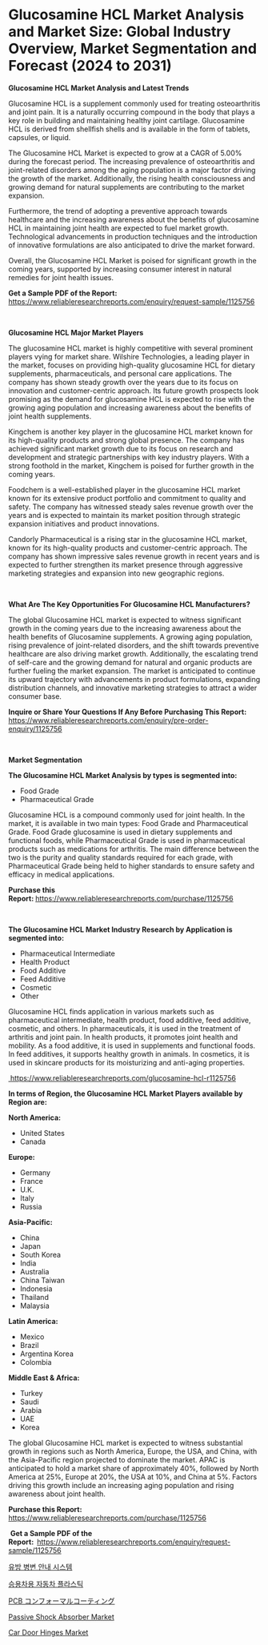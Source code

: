 <p><h1>Glucosamine HCL Market Analysis and Market Size: Global Industry Overview, Market Segmentation and Forecast (2024 to 2031)</h1></p><p><strong>Glucosamine HCL Market Analysis and Latest Trends</strong></p>
<p><p>Glucosamine HCL is a supplement commonly used for treating osteoarthritis and joint pain. It is a naturally occurring compound in the body that plays a key role in building and maintaining healthy joint cartilage. Glucosamine HCL is derived from shellfish shells and is available in the form of tablets, capsules, or liquid.</p><p>The Glucosamine HCL Market is expected to grow at a CAGR of 5.00% during the forecast period. The increasing prevalence of osteoarthritis and joint-related disorders among the aging population is a major factor driving the growth of the market. Additionally, the rising health consciousness and growing demand for natural supplements are contributing to the market expansion.</p><p>Furthermore, the trend of adopting a preventive approach towards healthcare and the increasing awareness about the benefits of glucosamine HCL in maintaining joint health are expected to fuel market growth. Technological advancements in production techniques and the introduction of innovative formulations are also anticipated to drive the market forward.</p><p>Overall, the Glucosamine HCL Market is poised for significant growth in the coming years, supported by increasing consumer interest in natural remedies for joint health issues.</p></p>
<p><strong>Get a Sample PDF of the Report:&nbsp;</strong> <a href="https://www.reliableresearchreports.com/enquiry/request-sample/1125756">https://www.reliableresearchreports.com/enquiry/request-sample/1125756</a></p>
<p>&nbsp;</p>
<p><strong>Glucosamine HCL Major Market Players</strong></p>
<p><p>The glucosamine HCL market is highly competitive with several prominent players vying for market share. Wilshire Technologies, a leading player in the market, focuses on providing high-quality glucosamine HCL for dietary supplements, pharmaceuticals, and personal care applications. The company has shown steady growth over the years due to its focus on innovation and customer-centric approach. Its future growth prospects look promising as the demand for glucosamine HCL is expected to rise with the growing aging population and increasing awareness about the benefits of joint health supplements.</p><p>Kingchem is another key player in the glucosamine HCL market known for its high-quality products and strong global presence. The company has achieved significant market growth due to its focus on research and development and strategic partnerships with key industry players. With a strong foothold in the market, Kingchem is poised for further growth in the coming years.</p><p>Foodchem is a well-established player in the glucosamine HCL market known for its extensive product portfolio and commitment to quality and safety. The company has witnessed steady sales revenue growth over the years and is expected to maintain its market position through strategic expansion initiatives and product innovations.</p><p>Candorly Pharmaceutical is a rising star in the glucosamine HCL market, known for its high-quality products and customer-centric approach. The company has shown impressive sales revenue growth in recent years and is expected to further strengthen its market presence through aggressive marketing strategies and expansion into new geographic regions.</p></p>
<p>&nbsp;</p>
<p><strong>What Are The Key Opportunities For Glucosamine HCL Manufacturers?</strong></p>
<p><p>The global Glucosamine HCL market is expected to witness significant growth in the coming years due to the increasing awareness about the health benefits of Glucosamine supplements. A growing aging population, rising prevalence of joint-related disorders, and the shift towards preventive healthcare are also driving market growth. Additionally, the escalating trend of self-care and the growing demand for natural and organic products are further fueling the market expansion. The market is anticipated to continue its upward trajectory with advancements in product formulations, expanding distribution channels, and innovative marketing strategies to attract a wider consumer base.</p></p>
<p><strong>Inquire or Share Your Questions If Any Before Purchasing This Report:</strong> <a href="https://www.reliableresearchreports.com/enquiry/pre-order-enquiry/1125756">https://www.reliableresearchreports.com/enquiry/pre-order-enquiry/1125756</a></p>
<p>&nbsp;</p>
<p><strong>Market Segmentation</strong></p>
<p><strong>The Glucosamine HCL Market Analysis by types is segmented into:</strong></p>
<p><ul><li>Food Grade</li><li>Pharmaceutical Grade</li></ul></p>
<p><p>Glucosamine HCL is a compound commonly used for joint health. In the market, it is available in two main types: Food Grade and Pharmaceutical Grade. Food Grade glucosamine is used in dietary supplements and functional foods, while Pharmaceutical Grade is used in pharmaceutical products such as medications for arthritis. The main difference between the two is the purity and quality standards required for each grade, with Pharmaceutical Grade being held to higher standards to ensure safety and efficacy in medical applications.</p></p>
<p><strong>Purchase this Report:&nbsp;</strong><a href="https://www.reliableresearchreports.com/purchase/1125756">https://www.reliableresearchreports.com/purchase/1125756</a></p>
<p>&nbsp;</p>
<p><strong>The Glucosamine HCL Market Industry Research by Application is segmented into:</strong></p>
<p><ul><li>Pharmaceutical Intermediate</li><li>Health Product</li><li>Food Additive</li><li>Feed Additive</li><li>Cosmetic</li><li>Other</li></ul></p>
<p><p>Glucosamine HCL finds application in various markets such as pharmaceutical intermediate, health product, food additive, feed additive, cosmetic, and others. In pharmaceuticals, it is used in the treatment of arthritis and joint pain. In health products, it promotes joint health and mobility. As a food additive, it is used in supplements and functional foods. In feed additives, it supports healthy growth in animals. In cosmetics, it is used in skincare products for its moisturizing and anti-aging properties.</p></p>
<p><a href="https://www.reliableresearchreports.com/glucosamine-hcl-r1125756">&nbsp;https://www.reliableresearchreports.com/glucosamine-hcl-r1125756</a></p>
<p><strong>In terms of Region, the Glucosamine HCL Market Players available by Region are:</strong></p>
<p>
    <p> <strong> North America: </strong>
        <ul>
            <li>United States</li>
            <li>Canada</li>
        </ul>
        </p> 
    <p> <strong> Europe: </strong>
        <ul>
            <li>Germany</li>
            <li>France</li>
            <li>U.K.</li>
            <li>Italy</li>
            <li>Russia</li>
        </ul>
        </p> 
    <p> <strong> Asia-Pacific: </strong>
        <ul>
            <li>China</li>
            <li>Japan</li>
            <li>South Korea</li>
            <li>India</li>
            <li>Australia</li>
            <li>China Taiwan</li>
            <li>Indonesia</li>
            <li>Thailand</li>
            <li>Malaysia</li>
        </ul>
        </p> 
    <p> <strong> Latin America: </strong>
        <ul>
            <li>Mexico</li>
            <li>Brazil</li>
            <li>Argentina Korea</li>
            <li>Colombia</li>
        </ul>
        </p> 
    <p> <strong> Middle East & Africa: </strong>
        <ul>
            <li>Turkey</li>
            <li>Saudi</li>
            <li>Arabia</li>
            <li>UAE</li>
            <li>Korea</li>
        </ul>
    </p>
    </p>
<p><p>The global Glucosamine HCL market is expected to witness substantial growth in regions such as North America, Europe, the USA, and China, with the Asia-Pacific region projected to dominate the market. APAC is anticipated to hold a market share of approximately 40%, followed by North America at 25%, Europe at 20%, the USA at 10%, and China at 5%. Factors driving this growth include an increasing aging population and rising awareness about joint health.</p></p>
<p><strong>Purchase this Report: </strong><a href="https://www.reliableresearchreports.com/purchase/1125756">https://www.reliableresearchreports.com/purchase/1125756</a></p>
<p>&nbsp;<strong>Get a Sample PDF of the Report:&nbsp;&nbsp;</strong><a href="https://www.reliableresearchreports.com/enquiry/request-sample/1125756">https://www.reliableresearchreports.com/enquiry/request-sample/1125756</a></p>
<p><strong></strong></p>
<p><p><a href="https://github.com/bossladyaries0/Market-Research-Report-List-1/blob/main/6990196115972.md">유방 병변 안내 시스템</a></p><p><a href="https://github.com/puputanisa684/Market-Research-Report-List-1/blob/main/5905116115971.md">승용차용 자동차 플라스틱</a></p><p><a href="https://github.com/JessKilback/Market-Research-Report-List-1/blob/main/8313584128626.md">PCB コンフォーマルコーティング</a></p><p><a href="https://github.com/janetchuadff364/Market-Research-Report-List-1/blob/main/passive-shock-absorber-market.md">Passive Shock Absorber Market</a></p><p><a href="https://github.com/btwcqfvq34/Market-Research-Report-List-1/blob/main/car-door-hinges-market.md">Car Door Hinges Market</a></p></p>